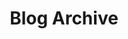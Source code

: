 ---
title: "Blog Archive"
permalink: /tags/
layout: tags
author_profile: false 
sidebar:
  title: "Blogroll"
  nav: blogroll
---